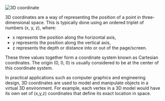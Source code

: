 ![3D coordinate](https://cdn1.byjus.com/wp-content/uploads/2021/07/coordinate-axes-and-coordinate-planes-in-three-dimensional-space-2.png)

3D coordinates are a way of representing the position of a point in three-dimensional space. This is typically done using an ordered triplet of numbers (x, y, z), where:

- x represents the position along the horizontal axis,
- y represents the position along the vertical axis,
- z represents the depth or distance into or out of the page/screen.

These three values together form a coordinate system known as Cartesian coordinates. The origin (0, 0, 0) is usually considered to be at the center of this coordinate system.

In practical applications such as computer graphics and engineering design, 3D coordinates are used to model and manipulate objects in a virtual 3D environment. For example, each vertex in a 3D model would have its own set of (x,y,z) coordinates that define its exact location in space.

